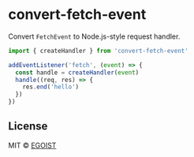 # convert-fetch-event

Convert `FetchEvent` to Node.js-style request handler.

```ts
import { createHandler } from 'convert-fetch-event'

addEventListener('fetch', (event) => {
  const handle = createHandler(event)
  handle((req, res) => {
    res.end('hello')
  })
})
```

## License

MIT &copy; [EGOIST](https://github.com/sponsors/egoist)
